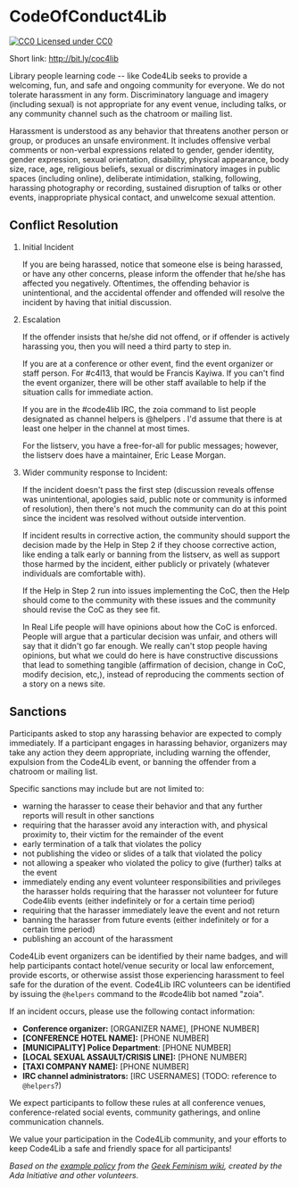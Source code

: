 CodeOfConduct4Lib
=================

[![CC0](http://i.creativecommons.org/p/zero/1.0/80x15.png) Licensed under CC0](http://creativecommons.org/publicdomain/zero/1.0/)

Short link: <http://bit.ly/coc4lib>

Library people learning code -- like Code4Lib seeks to provide a welcoming, fun, 
and safe and ongoing community for everyone. We do not
tolerate harassment in any form. Discriminatory language and imagery
(including sexual) is not appropriate for any event venue, including talks,
or any community channel such as the chatroom or mailing list.

Harassment is understood as any behavior that threatens another person or
group, or produces an unsafe environment.  It includes offensive verbal
comments or non-verbal expressions related to gender, gender identity,
gender expression, sexual orientation, disability, physical appearance,
body size, race, age, religious beliefs, sexual or discriminatory images
in public spaces (including online), deliberate intimidation, stalking,
following, harassing photography or recording, sustained disruption of 
talks or other events, inappropriate physical contact, and unwelcome sexual
attention.

## Conflict Resolution

1. Initial Incident

    If you are being harassed, notice that someone else is being harassed,
    or have any other concerns, please inform the offender that he/she has
    affected you negatively. Oftentimes, the offending behavior is
    unintentional, and the accidental offender and offended will resolve the
    incident by having that initial discussion.

2. Escalation 

    If the offender insists that he/she did not offend, or if offender is
    actively harassing you, then you will need a third party to step in.

    If you are at a conference or other event, find the event organizer or
    staff person. For #c4l13, that would be Francis Kayiwa. If you can't find 
    the event organizer, there will be other staff available to help if the
    situation calls for immediate action.

    If you are in the #code4lib IRC, the zoia command to list people
    designated as channel helpers is @helpers . I'd assume that there is
    at least one helper in the channel at most times.

    For the listserv, you have a free-for-all for public messages; however,
    the listserv does have a maintainer, Eric Lease Morgan.

3. Wider community response to Incident:

    If the incident doesn't pass the first step (discussion reveals offense
    was unintentional, apologies said, public note or community is informed
    of resolution), then there's not much the community can do at this point
    since the incident was resolved without outside intervention.

    If incident results in corrective action, the community should support
    the decision made by the Help in Step 2 if they choose corrective action,
    like ending a talk early or banning from the listserv, as well as
    support those harmed by the incident, either publicly or privately
    (whatever individuals are comfortable with).

    If the Help in Step 2 run into issues implementing the CoC, then the
    Help should come to the community with these issues and the community
    should revise the CoC as they see fit.

    In Real Life people will have opinions about how the CoC is enforced.
    People will argue that a particular decision was unfair, and others will
    say that it didn't go far enough. We really can't stop people having
    opinions, but what we could do here is have constructive discussions
    that lead to something tangible (affirmation of decision, change in CoC,
    modify decision, etc,), instead of reproducing the comments section of a
    story on a news site.

## Sanctions

Participants asked to stop any harassing behavior are expected to comply
immediately.  If a participant engages in harassing behavior, organizers may
take any action they deem appropriate, including warning the offender,
expulsion from the Code4Lib event, or banning the offender from a chatroom
or mailing list.

Specific sanctions may include but are not limited to:

* warning the harasser to cease their behavior and that any further reports
will result in other sanctions
* requiring that the harasser avoid any interaction with, and physical
proximity to, their victim for the remainder of the event
* early termination of a talk that violates the policy
* not publishing the video or slides of a talk that violated the policy
* not allowing a speaker who violated the policy to give (further) talks at
the event
* immediately ending any event volunteer responsibilities and privileges the
harasser holds requiring that the harasser not volunteer for future Code4lib
events (either indefinitely or for a certain time period)
* requiring that the harasser immediately leave the event and not return
* banning the harasser from future events (either indefinitely or for a
certain time period)
* publishing an account of the harassment

Code4Lib event organizers can be identified by their name badges, and will
help participants contact hotel/venue security or local law enforcement,
provide escorts, or otherwise assist those experiencing harassment to feel
safe for the duration of the event. Code4Lib IRC volunteers can be identified
by issuing the `@helpers` command to the #code4lib bot named "zoia".

If an incident occurs, please use the following contact information:

* **Conference organizer:** [ORGANIZER NAME], [PHONE NUMBER]
* **[CONFERENCE HOTEL NAME]:** [PHONE NUMBER]
* **[MUNICIPALITY] Police Department**: [PHONE NUMBER]
* **[LOCAL SEXUAL ASSAULT/CRISIS LINE]:** [PHONE NUMBER]
* **[TAXI COMPANY NAME]:** [PHONE NUMBER]
* **IRC channel administrators:** [IRC USERNAMES] (TODO: reference to
    `@helpers`?)

We expect participants to follow these rules at all conference venues,
conference-related social events, community gatherings, and online communication channels.

We value your participation in the Code4Lib community, and your efforts to
keep Code4Lib a safe and friendly space for all participants!

*Based on the [example policy](http://geekfeminism.wikia.com/wiki/Conference_anti-harassment)
from the [Geek Feminism wiki](http://geekfeminism.wikia.com/), created by the
Ada Initiative and other volunteers.*
